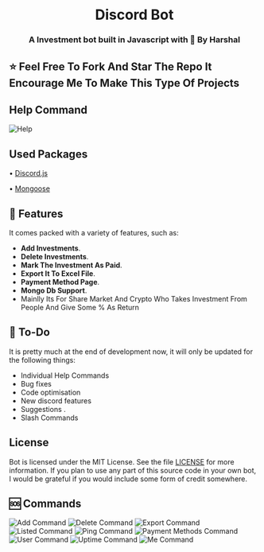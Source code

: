 <h1 align="center">
  <br>
  Discord Bot
  <br>
</h1>

<h3 align=center>A Investment bot built in Javascript with 💖 By Harshal </h3>

## ⭐ Feel Free To Fork And Star The Repo It Encourage Me To Make This Type Of Projects

## Help Command
![Help](https://github.com/HarshalCODE/Investment-Bot/blob/master/github/help.png)

## Used Packages
 • [Discord.js](https://discord.js.org)
 
 • [Mongoose](https://mongoosejs.com/docs/api.html)


## 🤖 Features
It comes packed with a variety of features, such as:

  * **Add Investments**.
  * **Delete Investments**.
  * **Mark The Investment As Paid**.
  * **Export It To Excel File**.
  * **Payment Method Page**.
  * **Mongo Db Support**.
  * Mainlly Its For Share Market And Crypto Who Takes Investment From People And Give Some % As Return


## 📝 To-Do

It is pretty much at the end of development now, it will only be updated for the following things:

  * Individual Help Commands
  * Bug fixes
  * Code optimisation
  * New discord features
  * Suggestions .
  * Slash Commands

## License

Bot is licensed under the MIT License. See the file [LICENSE](https://github.com/HarshalCODE/Investment-Bot/blob/main/LICENSE) for more information. If you plan to use any part of this source code in your own bot, I would be grateful if you would include some form of credit somewhere.


## 🆘 Commands 
   ![Add Command](https://github.com/HarshalCODE/Investment-Bot/blob/master/github/add.png?raw=true) 
   ![Delete Command](https://github.com/HarshalCODE/Investment-Bot/blob/master/github/delete.png?raw=true)
   ![Export Command](https://github.com/HarshalCODE/Investment-Bot/blob/master/github/export.png?raw=true)
   ![Listed Command](https://github.com/HarshalCODE/Investment-Bot/blob/master/github/listed.png?raw=true)
   ![Ping Command](https://github.com/HarshalCODE/Investment-Bot/blob/master/github/ping.png?raw=true)
   ![Payment Methods Command](https://github.com/HarshalCODE/Investment-Bot/blob/master/github/pm.png?raw=true)
   ![User Command](https://github.com/HarshalCODE/Investment-Bot/blob/master/github/user.png?raw=true)
   ![Uptime Command](https://github.com/HarshalCODE/Investment-Bot/blob/master/github/uptime.png?raw=true)
   ![Me Command](https://github.com/HarshalCODE/Investment-Bot/blob/master/github/me.png?raw=true)
